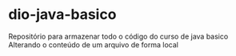 # dio-java-basico
Repositório para armazenar todo o código do curso de java basico
Alterando o conteúdo de um arquivo de forma local